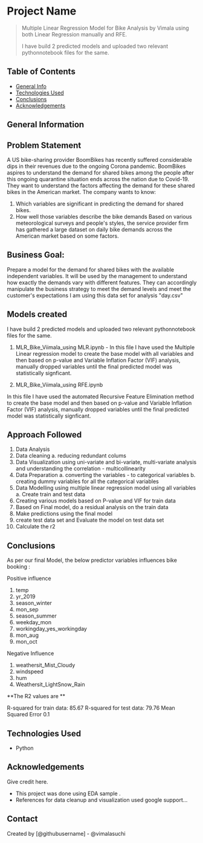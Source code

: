 # Project Name
> Multiple Linear Regression Model for Bike Analysis by Vimala using both Linear Regression manually and RFE.
> 
> I have build 2 predicted models and uploaded two relevant pythonnotebook files for the same.
> 

## Table of Contents
* [General Info](#general-information)
* [Technologies Used](#technologies-used)
* [Conclusions](#conclusions)
* [Acknowledgements](#acknowledgements)

<!-- You can include any other section that is pertinent to your problem -->

## General Information
## Problem Statement 
A US bike-sharing provider BoomBikes has recently suffered considerable dips in their revenues due to the ongoing Corona pandemic.
BoomBikes aspires to understand the demand for shared bikes among the people after this ongoing quarantine situation ends across the nation due to Covid-19. They want to understand the factors affecting the demand for these shared bikes in the American market. The company wants to know:

1. Which variables are significant in predicting the demand for shared bikes.
2. How well those variables describe the bike demands
Based on various meteorological surveys and people's styles, the service provider firm has gathered a large dataset on daily bike demands across the American market based on some factors. 

## Business Goal:
Prepare a model for the demand for shared bikes with the available independent variables. It will be used by the management to understand how exactly the demands vary with different features. They can accordingly manipulate the business strategy to meet the demand levels and meet the customer's expectations
I am using this data set for analysis "day.csv"

<!-- You don't have to answer all the questions - just the ones relevant to your project. -->
## Models created

I have build 2 predicted models and uploaded two relevant pythonnotebook files for the same.

1. MLR_Bike_Viimala_using MLR.ipynb - 
In this file I have used the Multiple Linear regression model to create the base model with all variables and then based on p-value and Variable Inflation Factor (VIF) analysis, manually dropped variables until the final predicted model was statistically signficant. 

2. MLR_Bike_Viimala_using RFE.ipynb

In this file I have used the automated Recursive Feature Elimination method to create the base model and then based on p-value and Variable Inflation Factor (VIF) analysis, manually dropped variables until the final predicted model was statistically signficant. 

## Approach Followed

1. Data Analysis
2. Data cleaning 
    a. reducing redundant colums
3. Data Visualization using uni-variate and bi-variate, multi-variate analysis and understanding the correlation - multicollinearity 
4. Data Preparation
    a. converting the variables - to categorical variables
    b. creating dummy variables for all the categorical variables
5. Data Modelling using multiple linear regression model using all variables
    a. Create train and test data 
6. Creating various models based on P-value and VIF for train data
7. Based on Final model, do a residual analysis on the train data 
8. Make predictions using the final model
9. create test data set and Evaluate the model on test data set 
10. Calculate the r2

## Conclusions

As per our final Model, the below predictor variables influences bike booking :

Positive influence

1. temp
2. yr_2019
3. season_winter
4. mon_sep
5. season_summer
6. weekday_mon
7. workingday_yes_workingday
8. mon_aug 
9. mon_oct

Negative Influence
1. weathersit_Mist_Cloudy
2. windspeed
3. hum
4. Weathersit_LightSnow_Rain

**The R2 values are **

R-squared for train data: 85.67
R-squared for test data: 79.76
Mean Squared Error 0.1

<!-- You don't have to answer all the questions - just the ones relevant to your project. -->


## Technologies Used
- Python 

<!-- As the libraries versions keep on changing, it is recommended to mention the version of library used in this project -->

## Acknowledgements
Give credit here.
- This project was done using EDA sample .
- References for data cleanup and visualization used google support...


## Contact
Created by [@githubusername] - @vimalasuchi


<!-- Optional -->
<!-- ## License -->
<!-- This project is open source and available under the [... License](). -->

<!-- You don't have to include all sections - just the one's relevant to your project -->
